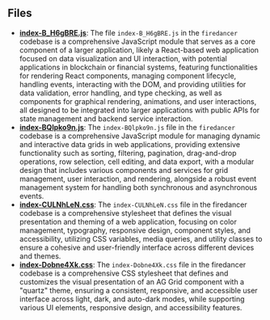 
## Files
- **[index-B_H6gBRE.js](assets/index-B_H6gBRE.js.driver.md)**: The file `index-B_H6gBRE.js` in the `firedancer` codebase is a comprehensive JavaScript module that serves as a core component of a larger application, likely a React-based web application focused on data visualization and UI interaction, with potential applications in blockchain or financial systems, featuring functionalities for rendering React components, managing component lifecycle, handling events, interacting with the DOM, and providing utilities for data validation, error handling, and type checking, as well as components for graphical rendering, animations, and user interactions, all designed to be integrated into larger applications with public APIs for state management and backend service interaction.
- **[index-BQlpko9n.js](assets/index-BQlpko9n.js.driver.md)**: The `index-BQlpko9n.js` file in the `firedancer` codebase is a comprehensive JavaScript module for managing dynamic and interactive data grids in web applications, providing extensive functionality such as sorting, filtering, pagination, drag-and-drop operations, row selection, cell editing, and data export, with a modular design that includes various components and services for grid management, user interaction, and rendering, alongside a robust event management system for handling both synchronous and asynchronous events.
- **[index-CULNhLeN.css](assets/index-CULNhLeN.css.driver.md)**: The `index-CULNhLeN.css` file in the firedancer codebase is a comprehensive stylesheet that defines the visual presentation and theming of a web application, focusing on color management, typography, responsive design, component styles, and accessibility, utilizing CSS variables, media queries, and utility classes to ensure a cohesive and user-friendly interface across different devices and themes.
- **[index-Dobne4Xk.css](assets/index-Dobne4Xk.css.driver.md)**: The `index-Dobne4Xk.css` file in the firedancer codebase is a comprehensive CSS stylesheet that defines and customizes the visual presentation of an AG Grid component with a "quartz" theme, ensuring a consistent, responsive, and accessible user interface across light, dark, and auto-dark modes, while supporting various UI elements, responsive design, and accessibility features.
